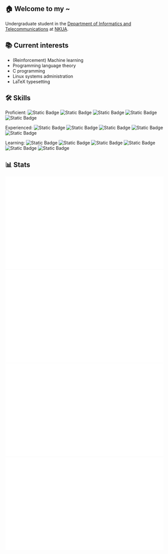 ## 🏠 Welcome to my ~

Undergraduate student in the [Department of Informatics and Telecommunications](https://www.di.uoa.gr/en) at [NKUA](https://en.uoa.gr/).

## 📚 Current interests

- (Reinforcement) Machine learning
- Programming language theory
- C programming
- Linux systems administration
- LaTeX typesetting

## 🛠 Skills

Proficient:
![Static Badge](https://img.shields.io/badge/C-gray?style=flat-square&logo=C&logoColor=white)
![Static Badge](https://img.shields.io/badge/C%2B%2B-blue?style=flat-square&logo=C%2B%2B&logoColor=white)
![Static Badge](https://img.shields.io/badge/Python-3776AB?style=flat-square&logo=python&logoColor=white)
![Static Badge](https://img.shields.io/badge/Linux-black?style=flat-square&logo=linux&logoColor=white)
![Static Badge](https://img.shields.io/badge/LaTeX-%23008080?style=flat-square&logo=latex&logoColor=white)

Experienced:
![Static Badge](https://img.shields.io/badge/Docker-blue?style=flat-square&logo=docker&logoColor=white)
![Static Badge](https://img.shields.io/badge/MySQL-8d2a04?style=flat-square&logo=mysql&logoColor=white)
![Static Badge](https://img.shields.io/badge/Octave%2FMATLAB-8d1304?style=flat-square&logo=octave&logoColor=white)
![Static Badge](https://img.shields.io/badge/Prolog-04138d?style=flat-square&logoColor=white)
![Static Badge](https://img.shields.io/badge/MIPS_Assembly-gray?style=flat-square&logoColor=white)

Learning:
![Static Badge](https://img.shields.io/badge/PyTorch-%23EE4C2C?style=flat-square&logo=pytorch&logoColor=white)
![Static Badge](https://img.shields.io/badge/React-%2361DAFB?style=flat-square&logo=react&logoColor=white)
![Static Badge](https://img.shields.io/badge/TypeScript-%233178C6?style=flat-square&logo=typescript&logoColor=white)
![Static Badge](https://img.shields.io/badge/MongoDB-%2347A248?style=flat-square&logo=mongodb&logoColor=white)
![Static Badge](https://img.shields.io/badge/Haskell-%235D4F85?style=flat-square&logo=haskell&logoColor=white)
![Static Badge](https://img.shields.io/badge/Racket-%239F1D20?style=flat-square&logo=racket&logoColor=white)


## 📊 Stats
<div align="center">
  <img src="https://github.com/kchousos/github-stats/blob/master/generated/overview.svg#gh-dark-mode-only" />
  <img src="https://github.com/kchousos/github-stats/blob/master/generated/languages.svg#gh-dark-mode-only" />
  <img src="https://github.com/kchousos/github-stats/blob/master/generated/overview.svg#gh-dark-mode-only#gh-light-mode-only" />
  <img src="https://github.com/kchousos/github-stats/blob/master/generated/languages.svg#gh-dark-mode-only#gh-light-mode-only" />
</div>
